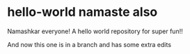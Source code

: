 hello-world namaste also
========================

Namashkar everyone! A hello world repository for super fun!!

And now this one is in a branch and has some extra edits

